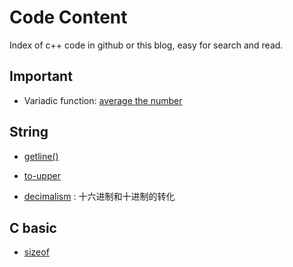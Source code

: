 # Code Content

Index of c++ code in github or this blog, easy for search and read.

## Important

- Variadic function: [average the number](https://github.com/chenweigao/_code/blob/master/cpp/variadic_function.cpp)

## String

- [getline()](https://github.com/chenweigao/_code/blob/master/cpp/string-getline.cpp)

- [to-upper](https://github.com/chenweigao/_code/blob/master/cpp/string-toupper.cpp)

- [decimalism](https://github.com/chenweigao/_code/blob/master/cpp/string-decimalism.cpp) : 十六进制和十进制的转化


## C basic

- [sizeof](https://github.com/chenweigao/_code/blob/master/cpp/sizeof.cpp)
